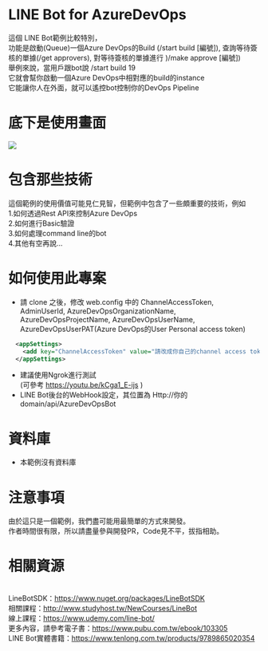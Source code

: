 LINE Bot for AzureDevOps 
===

這個 LINE Bot範例比較特別，<br>
功能是啟動(Queue)一個Azure DevOps的Build (/start build [編號]), 查詢等待簽核的單據(/get approvers), 對等待簽核的單據進行 )/make approve [編號]) <br>
舉例來說，當用戶跟bot說 /start build 19 <br>
它就會幫你啟動一個Azure DevOps中相對應的build的instance <br>
它能讓你人在外面，就可以遙控bot控制你的DevOps Pipeline

底下是使用畫面
===
 ![](https://i.imgur.com/YskQfnO.png)

包含那些技術
===
這個範例的使用價值可能見仁見智，但範例中包含了一些頗重要的技術，例如 <br>
1.如何透過Rest API來控制Azure DevOps<br>
2.如何進行Basic驗證<br>
3.如何處理command line的bot<br>
4.其他有空再說...

如何使用此專案
===
* 請 clone 之後，修改 web.config 中的 ChannelAccessToken, AdminUserId, AzureDevOpsOrganizationName, AzureDevOpsProjectName, AzureDevOpsUserName, AzureDevOpsUserPAT(Azure DevOps的User Personal access token)

```xml
  <appSettings>
    <add key="ChannelAccessToken" value="請改成你自己的channel access token"/>
  </appSettings>
```

* 建議使用Ngrok進行測試 <br/>
(可參考 https://youtu.be/kCga1_E-ijs ) 
* LINE Bot後台的WebHook設定，其位置為 Http://你的domain/api/AzureDevOpsBot

資料庫
===
* 本範例沒有資料庫
 
注意事項
===
由於這只是一個範例，我們盡可能用最簡單的方式來開發。 <br/> 
作者時間很有限，所以請盡量參與開發PR，Code見不平，拔指相助。

相關資源 
===
<br/>LineBotSDK：https://www.nuget.org/packages/LineBotSDK
<br/>相關課程：http://www.studyhost.tw/NewCourses/LineBot
<br/>線上課程：https://www.udemy.com/line-bot/
<br/>更多內容，請參考電子書：https://www.pubu.com.tw/ebook/103305
<br/>LINE Bot實體書籍：https://www.tenlong.com.tw/products/9789865020354


